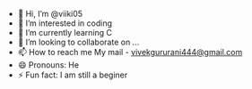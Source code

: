 - 👋 Hi, I’m @viiki05
- 👀 I’m interested in coding
- 🌱 I’m currently learning C
- 💞️ I’m looking to collaborate on ...
- 📫 How to reach me My mail - vivekgururani444@gmail.com
- 😄 Pronouns: He
- ⚡ Fun fact: I am still a beginer

<!---
viiki05/viiki05 is a ✨ special ✨ repository because its `README.md` (this file) appears on your GitHub profile.
You can click the Preview link to take a look at your changes.
--->
